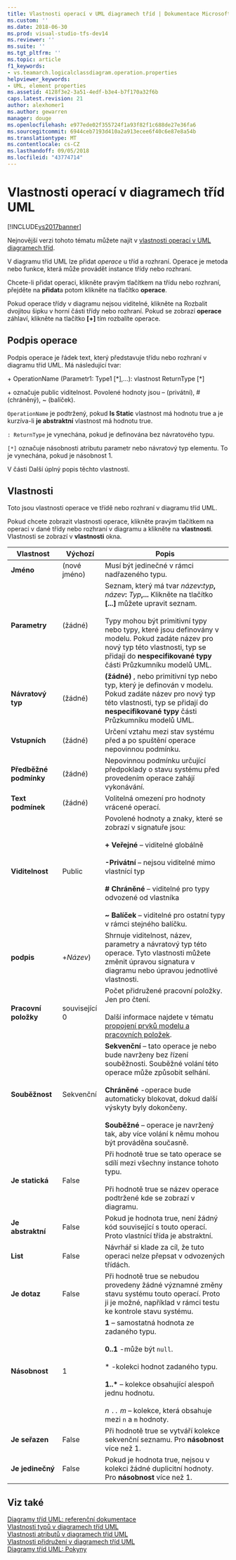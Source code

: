 ```yaml
---
title: Vlastnosti operací v UML diagramech tříd | Dokumentace Microsoftu
ms.custom: ''
ms.date: 2018-06-30
ms.prod: visual-studio-tfs-dev14
ms.reviewer: ''
ms.suite: ''
ms.tgt_pltfrm: ''
ms.topic: article
f1_keywords:
- vs.teamarch.logicalclassdiagram.operation.properties
helpviewer_keywords:
- UML, element properties
ms.assetid: 4128f3e2-3a51-4edf-b3e4-b7f170a32f6b
caps.latest.revision: 21
author: alexhomer1
ms.author: gewarren
manager: douge
ms.openlocfilehash: e977ede02f355724f1a93f82f1c688de27e36fa6
ms.sourcegitcommit: 6944ceb7193d410a2a913ecee6f40c6e87e8a54b
ms.translationtype: MT
ms.contentlocale: cs-CZ
ms.lasthandoff: 09/05/2018
ms.locfileid: "43774714"
---
```

# <a name="properties-of-operations-on-uml-class-diagrams"></a>Vlastnosti operací v diagramech tříd UML
[!INCLUDE[vs2017banner](../includes/vs2017banner.md)]

Nejnovější verzi tohoto tématu můžete najít v [vlastnosti operací v UML diagramech tříd](https://docs.microsoft.com/visualstudio/modeling/properties-of-operations-on-uml-class-diagrams).  
  
V diagramu tříd UML lze přidat *operace* u tříd a rozhraní. Operace je metoda nebo funkce, která může provádět instance třídy nebo rozhraní.  
  
 Chcete-li přidat operaci, klikněte pravým tlačítkem na třídu nebo rozhraní, přejděte na **přidat**a potom klikněte na tlačítko **operace**.  
  
 Pokud operace třídy v diagramu nejsou viditelné, klikněte na Rozbalit dvojitou šipku v horní části třídy nebo rozhraní. Pokud se zobrazí **operace** záhlaví, klikněte na tlačítko **[+]** tím rozbalíte operace.  
  
## <a name="signature-of-an-operation"></a>Podpis operace  
 Podpis operace je řádek text, který představuje třídu nebo rozhraní v diagramu tříd UML. Má následující tvar:  
  
 \+ OperationName (Parametr1: Type1 [*],...): vlastnost ReturnType [\*]  
  
 \+ označuje public viditelnost. Povolené hodnoty jsou – (privátní), # (chráněný), ~ (balíček).  
  
 `OperationName` je podtržený, pokud **Is Static** vlastnost má hodnotu true a je kurzíva-li **je abstraktní** vlastnost má hodnotu true.  
  
 `: ReturnType` je vynechána, pokud je definována bez návratového typu.  
  
 `[*]` označuje násobnosti atributu parametr nebo návratový typ elementu. To je vynechána, pokud je násobnost 1.  
  
 V části Další úplný popis těchto vlastností.  
  
## <a name="properties"></a>Vlastnosti  
 Toto jsou vlastnosti operace ve třídě nebo rozhraní v diagramu tříd UML.  
  
 Pokud chcete zobrazit vlastnosti operace, klikněte pravým tlačítkem na operaci v dané třídy nebo rozhraní v diagramu a klikněte na **vlastnosti**. Vlastnosti se zobrazí v **vlastnosti** okna.  
  
|Vlastnost|Výchozí|Popis|  
|--------------|-------------|-----------------|  
|**Jméno**|(nové jméno)|Musí být jedinečné v rámci nadřazeného typu.|  
|**Parametry**|(žádné)|Seznam, který má tvar _název_**:**_typ_**,** _název_**:**  _Typ_**,...** Klikněte na tlačítko **[...]**  můžete upravit seznam.<br /><br /> Typy mohou být primitivní typy nebo typy, které jsou definovány v modelu. Pokud zadáte název pro nový typ této vlastnosti, typ se přidají do **nespecifikované typy** části Průzkumníku modelů UML.|  
|**Návratový typ**|(žádné)|**(žádné)** , nebo primitivní typ nebo typ, který je definován v modelu. Pokud zadáte název pro nový typ této vlastnosti, typ se přidají do **nespecifikované typy** části Průzkumníku modelů UML.|  
|**Vstupních**|(žádné)|Určení vztahu mezi stav systému před a po spuštění operace nepovinnou podmínku.|  
|**Předběžné podmínky**|(žádné)|Nepovinnou podmínku určující předpoklady o stavu systému před provedením operace zahájí vykonávání.|  
|**Text podmínek**|(žádné)|Volitelná omezení pro hodnoty vrácené operací.|  
|**Viditelnost**|Public|Povolené hodnoty a znaky, které se zobrazí v signatuře jsou:<br /><br /> **+ Veřejné** – viditelné globálně<br /><br /> **-Privátní** – nejsou viditelné mimo vlastnící typ<br /><br /> **# Chráněné** – viditelné pro typy odvozené od vlastníka<br /><br /> **~ Balíček** – viditelné pro ostatní typy v rámci stejného balíčku.|  
|**podpis**|+*Název*)|Shrnuje viditelnost, název, parametry a návratový typ této operace. Tyto vlastnosti můžete změnit úpravou signatura v diagramu nebo úpravou jednotlivé vlastnosti.|  
|**Pracovní položky**|související 0|Počet přidružené pracovní položky. Jen pro čtení.<br /><br /> Další informace najdete v tématu [propojení prvků modelu a pracovních položek](../modeling/link-model-elements-and-work-items.md).|  
|**Souběžnost**|Sekvenční|**Sekvenční** – tato operace je nebo bude navrženy bez řízení souběžnosti. Souběžné volání této operace může způsobit selhání.<br /><br /> **Chráněné** -operace bude automaticky blokovat, dokud další výskyty byly dokončeny.<br /><br /> **Souběžné** – operace je navržený tak, aby více volání k němu mohou být prováděna současně.|  
|**Je statická**|False|Při hodnotě true se tato operace se sdílí mezi všechny instance tohoto typu.<br /><br /> Při hodnotě true se název operace podtržené kde se zobrazí v diagramu.|  
|**Je abstraktní**|False|Pokud je hodnota true, není žádný kód související s touto operací. Proto vlastnící třída je abstraktní.|  
|**List**|False|Návrhář si klade za cíl, že tuto operaci nelze přepsat v odvozených třídách.|  
|**Je dotaz**|False|Při hodnotě true se nebudou provedeny žádné významné změny stavu systému touto operací. Proto ji je možné, například v rámci testu ke kontrole stavu systému.|  
|**Násobnost**|1|**1** – samostatná hodnota ze zadaného typu.<br /><br /> **0..1** -může být `null`.<br /><br /> \* -kolekci hodnot zadaného typu.<br /><br /> **1..\***  – kolekce obsahující alespoň jednu hodnotu.<br /><br /> *n* `..` *m* – kolekce, která obsahuje mezi `n` a `m` hodnoty.|  
|**Je seřazen**|False|Při hodnotě true se vytváří kolekce sekvenční seznamu. Pro **násobnost** více než 1.|  
|**Je jedinečný**|False|Pokud je hodnota true, nejsou v kolekci žádné duplicitní hodnoty. Pro **násobnost** více než 1.|  
  
## <a name="see-also"></a>Viz také  
 [Diagramy tříd UML: referenční dokumentace](../modeling/uml-class-diagrams-reference.md)   
 [Vlastnosti typů v diagramech tříd UML](../modeling/properties-of-types-on-uml-class-diagrams.md)   
 [Vlastnosti atributů v diagramech tříd UML](../modeling/properties-of-attributes-on-uml-class-diagrams.md)   
 [Vlastnosti přidružení v diagramech tříd UML](../modeling/properties-of-associations-on-uml-class-diagrams.md)   
 [Diagramy tříd UML: Pokyny](../modeling/uml-class-diagrams-guidelines.md)



